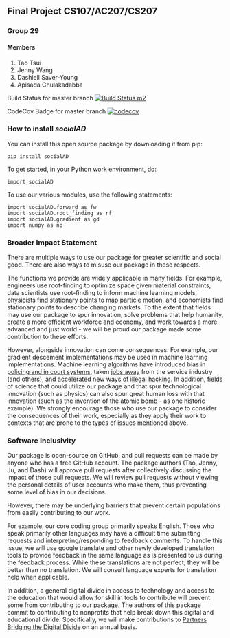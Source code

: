 ## Final Project CS107/AC207/CS207
### Group 29
#### Members

1. Tao Tsui
2. Jenny Wang
3. Dashiell Saver-Young
4. Apisada Chulakadabba

Build Status for master branch
[![Build Status m2](https://travis-ci.com/climate-change-is-real-python-dev/cs107-FinalProject.svg?branch=master)](https://travis-ci.com/climate-change-is-real-python-dev/cs107-FinalProject)



CodeCov Badge for master branch
[![codecov](https://codecov.io/gh/climate-change-is-real-python-dev/cs107-FinalProject/branch/master/graph/badge.svg)](https://codecov.io/gh/climate-change-is-real-python-dev/cs107-FinalProject)




### How to install _socialAD_

You can install this open source package by downloading it from pip:

```pip install socialAD```

To get started, in your Python work environment, do:

```import socialAD```

To use our various modules, use the following statements:

```
import socialAD.forward as fw
import socialAD.root_finding as rf
import socialAD.gradient as gd
import numpy as np
```

### Broader Impact Statement

There are multiple ways to use our package for greater scientific and social good. There are also ways to misuse our package in these respects.

The functions we provide are widely applicable in many fields. For example, engineers use root-finding to optimize space given material constraints, data scientists use root-finding to inform machine learning models, physicists find stationary points to map particle motion, and economists find stationary points to describe changing markets. To the extent that fields may use our package to spur innovation, solve problems that help humanity, create a more efficient workforce and economy, and work towards a more advanced and just world - we will be proud our package made some contribution to these efforts.

However, alongside innovation can come consequences. For example, our gradient descement implementations may be used in machine learning implementations. Machine learning algorithms have introduced bias in [policing and in court systems](https://www.propublica.org/article/machine-bias-risk-assessments-in-criminal-sentencing), taken [jobs away](https://time.com/5876604/machines-jobs-coronavirus/) from the service industry (and others), and accelerated new ways of [illegal hacking](https://techhq.com/2020/09/how-hackers-are-weaponizing-artificial-intelligence/). In addition, fields of science that could utilize our package and that spur technological innovation (such as physics) can also spur great human loss with that innovation (such as the invention of the atomic bomb - as one historic example). We strongly encourage those who use our package to consider the consequences of their work, especially as they apply their work to contexts that are prone to the types of issues mentioned above. 


### Software Inclusivity

Our package is open-source on GitHub, and pull requests can be made by anyone who has a free GitHub account. The package authors (Tao, Jenny, Ju, and Dash) will approve pull requests after collectively discussing the impact of those pull requests. We will review pull requests without viewing the personal details of user accounts who make them, thus preventing some level of bias in our decisions.

However, there may be underlying barriers that prevent certain populations from easily contributing to our work.

For example, our core coding group primarily speaks English. Those who speak primarily other languages may have a difficult time submitting requests and interpreting/responding to feedback comments. To handle this issue, we will use google translate and other newly developed translation tools to provide feedback in the same language as is presented to us during the feedback process. While these translations are not perfect, they will be better than no translation. We will consult language experts for translation help when applicable.

In addition, a general digital divide in access to technology and access to the education that would allow for skill in tools to contribute will prevent some from contributing to our package. The authors of this package commit to contributing to nonprofits that help break down this digital and educational divide. Specifically, we will make contributions to [Partners Bridging the Digital Divide](https://www.pbdd.org/) on an annual basis.